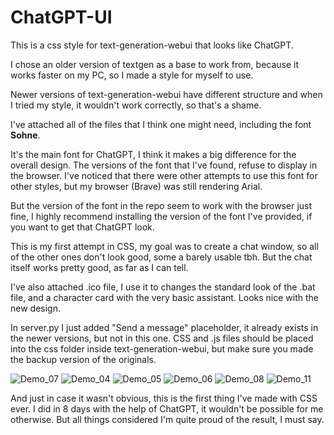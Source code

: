 # ChatGPT-UI
This is a css style for text-generation-webui that looks like ChatGPT. 

I chose an older version of textgen as a base to work from, because it works faster on my PC, so I made a style for myself to use.

Newer versions of text-generation-webui have different structure and when I tried my style, it wouldn't work correctly, so that's a shame.

I've attached all of the files that I think one might need, including the font **Sohne**. 

It's the main font for ChatGPT, I think it makes a big difference for the overall design. The versions of the font that I've found, refuse to display in the browser.
I've noticed that there were other attempts to use this font for other styles, but my browser (Brave) was still rendering Arial.

But the version of the font in the repo seem to work with the browser just fine, I highly recommend installing the version of the font I've provided, if you want to get that ChatGPT look.

This is my first attempt in CSS, my goal was to create a chat window, so all of the other ones don't look good, some a barely usable tbh. But the chat itself works pretty good, as far as I can tell.

I've also attached .ico file, I use it to changes the standard look of the .bat file, and a character card with the very basic assistant. Looks nice with the new design.

In server.py I just added "Send a message" placeholder, it already exists in the newer versions, but not in this one. CSS and .js files should be placed into the css folder inside text-generation-webui, but make sure you made the backup version of the originals.


![Demo_07](https://github.com/KirillRepinArt/ChatGPT-UI/assets/118350327/115b7f48-71d0-4009-a8ba-56dbd34eae56)
![Demo_04](https://github.com/KirillRepinArt/ChatGPT-UI/assets/118350327/31d52141-3593-4091-b63b-3d8f42c29fee)
![Demo_05](https://github.com/KirillRepinArt/ChatGPT-UI/assets/118350327/4a3fb266-5acc-42ae-8a75-b73dfd4c2284)
![Demo_06](https://github.com/KirillRepinArt/ChatGPT-UI/assets/118350327/b6948ff2-a58e-4a2a-a1a0-50151164b084)
![Demo_08](https://github.com/KirillRepinArt/ChatGPT-UI/assets/118350327/7449de4f-2dc5-43ed-a051-33fcf4e7b4e5)
![Demo_11](https://github.com/KirillRepinArt/ChatGPT-UI/assets/118350327/58b6a7a3-6753-4c91-a0c2-8aa2a16cab24)

And just in case it wasn't obvious, this is the first thing I've made with CSS ever. 
I did in 8 days with the help of ChatGPT, it wouldn't be possible for me otherwise. But all things considered I'm quite proud of the result, I must say.
